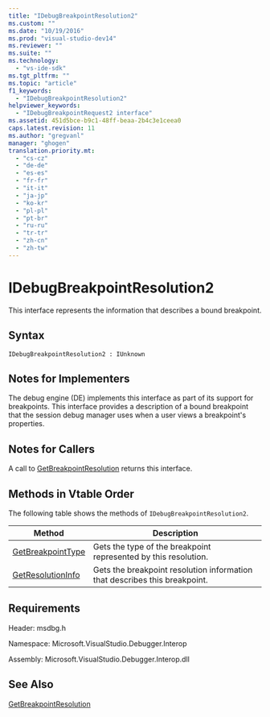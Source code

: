 ```yaml
---
title: "IDebugBreakpointResolution2"
ms.custom: ""
ms.date: "10/19/2016"
ms.prod: "visual-studio-dev14"
ms.reviewer: ""
ms.suite: ""
ms.technology: 
  - "vs-ide-sdk"
ms.tgt_pltfrm: ""
ms.topic: "article"
f1_keywords: 
  - "IDebugBreakpointResolution2"
helpviewer_keywords: 
  - "IDebugBreakpointRequest2 interface"
ms.assetid: 451d5bce-b9c1-48ff-beaa-2b4c3e1ceea0
caps.latest.revision: 11
ms.author: "gregvanl"
manager: "ghogen"
translation.priority.mt: 
  - "cs-cz"
  - "de-de"
  - "es-es"
  - "fr-fr"
  - "it-it"
  - "ja-jp"
  - "ko-kr"
  - "pl-pl"
  - "pt-br"
  - "ru-ru"
  - "tr-tr"
  - "zh-cn"
  - "zh-tw"
---
```

# IDebugBreakpointResolution2
This interface represents the information that describes a bound breakpoint.  
  
## Syntax  
  
```  
IDebugBreakpointResolution2 : IUnknown  
```  
  
## Notes for Implementers  
 The debug engine (DE) implements this interface as part of its support for breakpoints. This interface provides a description of a bound breakpoint that the session debug manager uses when a user views a breakpoint's properties.  
  
## Notes for Callers  
 A call to [GetBreakpointResolution](../extensibility-debugger-reference/idebugboundbreakpoint2--getbreakpointresolution.md) returns this interface.  
  
## Methods in Vtable Order  
 The following table shows the methods of `IDebugBreakpointResolution2`.  
  
|Method|Description|  
|------------|-----------------|  
|[GetBreakpointType](../extensibility-debugger-reference/idebugbreakpointresolution2--getbreakpointtype.md)|Gets the type of the breakpoint represented by this resolution.|  
|[GetResolutionInfo](../extensibility-debugger-reference/idebugbreakpointresolution2--getresolutioninfo.md)|Gets the breakpoint resolution information that describes this breakpoint.|  
  
## Requirements  
 Header: msdbg.h  
  
 Namespace: Microsoft.VisualStudio.Debugger.Interop  
  
 Assembly: Microsoft.VisualStudio.Debugger.Interop.dll  
  
## See Also  
 [GetBreakpointResolution](../extensibility-debugger-reference/idebugboundbreakpoint2--getbreakpointresolution.md)